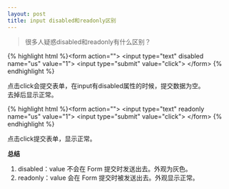 ```yaml
---
layout: post
title: input disabled和readonly区别
---
```


> 很多人疑惑disabled和readonly有什么区别？

{% highlight html %}&lt;form action=""&gt;
&lt;input type="text" disabled name="us" value="1"&gt;
&lt;input type="submit" value="click"&gt;
&lt;/form&gt;
{% endhighlight %}

点击click会提交表单，在input有disabled属性的时候，提交数据为空。  
去掉后显示正常。

{% highlight html %}&lt;form action=""&gt;
&lt;input type="text" readonly name="us" value="1"&gt;
&lt;input type="submit" value="click"&gt;
&lt;/form&gt;
{% endhighlight %}

点击click提交表单，显示正常。

**总结**


1. disabled：value 不会在 Form 提交时发送出去。外观为灰色。  
2. readonly：value 会在 Form 提交时被发送出去。外观显示正常。
